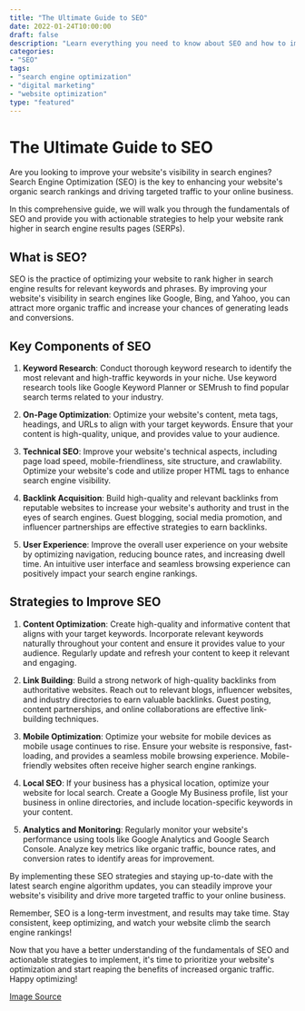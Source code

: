 ```yaml
---
title: "The Ultimate Guide to SEO"
date: 2022-01-24T10:00:00
draft: false
description: "Learn everything you need to know about SEO and how to improve your website's visibility in search engines."
categories:
- "SEO"
tags:
- "search engine optimization"
- "digital marketing"
- "website optimization"
type: "featured"
---
```


# The Ultimate Guide to SEO

Are you looking to improve your website's visibility in search engines? Search Engine Optimization (SEO) is the key to enhancing your website's organic search rankings and driving targeted traffic to your online business.

In this comprehensive guide, we will walk you through the fundamentals of SEO and provide you with actionable strategies to help your website rank higher in search engine results pages (SERPs).

## What is SEO?

SEO is the practice of optimizing your website to rank higher in search engine results for relevant keywords and phrases. By improving your website's visibility in search engines like Google, Bing, and Yahoo, you can attract more organic traffic and increase your chances of generating leads and conversions.

## Key Components of SEO

1. **Keyword Research**: Conduct thorough keyword research to identify the most relevant and high-traffic keywords in your niche. Use keyword research tools like Google Keyword Planner or SEMrush to find popular search terms related to your industry.

2. **On-Page Optimization**: Optimize your website's content, meta tags, headings, and URLs to align with your target keywords. Ensure that your content is high-quality, unique, and provides value to your audience.

3. **Technical SEO**: Improve your website's technical aspects, including page load speed, mobile-friendliness, site structure, and crawlability. Optimize your website's code and utilize proper HTML tags to enhance search engine visibility.

4. **Backlink Acquisition**: Build high-quality and relevant backlinks from reputable websites to increase your website's authority and trust in the eyes of search engines. Guest blogging, social media promotion, and influencer partnerships are effective strategies to earn backlinks.

5. **User Experience**: Improve the overall user experience on your website by optimizing navigation, reducing bounce rates, and increasing dwell time. An intuitive user interface and seamless browsing experience can positively impact your search engine rankings.

## Strategies to Improve SEO

1. **Content Optimization**: Create high-quality and informative content that aligns with your target keywords. Incorporate relevant keywords naturally throughout your content and ensure it provides value to your audience. Regularly update and refresh your content to keep it relevant and engaging.

2. **Link Building**: Build a strong network of high-quality backlinks from authoritative websites. Reach out to relevant blogs, influencer websites, and industry directories to earn valuable backlinks. Guest posting, content partnerships, and online collaborations are effective link-building techniques.

3. **Mobile Optimization**: Optimize your website for mobile devices as mobile usage continues to rise. Ensure your website is responsive, fast-loading, and provides a seamless mobile browsing experience. Mobile-friendly websites often receive higher search engine rankings.

4. **Local SEO**: If your business has a physical location, optimize your website for local search. Create a Google My Business profile, list your business in online directories, and include location-specific keywords in your content.

5. **Analytics and Monitoring**: Regularly monitor your website's performance using tools like Google Analytics and Google Search Console. Analyze key metrics like organic traffic, bounce rates, and conversion rates to identify areas for improvement.

By implementing these SEO strategies and staying up-to-date with the latest search engine algorithm updates, you can steadily improve your website's visibility and drive more targeted traffic to your online business.

Remember, SEO is a long-term investment, and results may take time. Stay consistent, keep optimizing, and watch your website climb the search engine rankings!

Now that you have a better understanding of the fundamentals of SEO and actionable strategies to implement, it's time to prioritize your website's optimization and start reaping the benefits of increased organic traffic. Happy optimizing!

[Image Source](https://www.pexels.com/photo/business-code-coding-computer-270360/)

